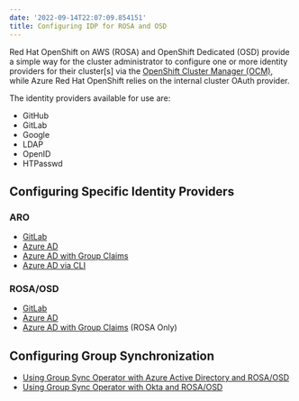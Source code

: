 ```yaml
---
date: '2022-09-14T22:07:09.854151'
title: Configuring IDP for ROSA and OSD
---
```


Red Hat OpenShift on AWS (ROSA) and OpenShift Dedicated (OSD) provide a simple way for the cluster administrator to configure one or more identity providers for their cluster[s] via the [OpenShift Cluster Manager (OCM)](https://console.redhat.com/openshift), while Azure Red Hat OpenShift relies on the internal cluster OAuth provider.

The identity providers available for use are:

+ GitHub
+ GitLab
+ Google
+ LDAP
+ OpenID
+ HTPasswd

## Configuring Specific Identity Providers

### ARO
* [GitLab](./gitlab-aro)
* [Azure AD](./azuread-aro)
* [Azure AD with Group Claims](./group-claims/aro)
* [Azure AD via CLI](./azuread-aro-cli)

### ROSA/OSD

* [GitLab](./gitlab)
* [Azure AD](./azuread)
* [Azure AD with Group Claims](./group-claims/rosa) (ROSA Only)

## Configuring Group Synchronization

* [Using Group Sync Operator with Azure Active Directory and ROSA/OSD](./docs/idp/az-ad-grp-sync)
* [Using Group Sync Operator with Okta and ROSA/OSD](./docs/idp/okta-grp-sync)
